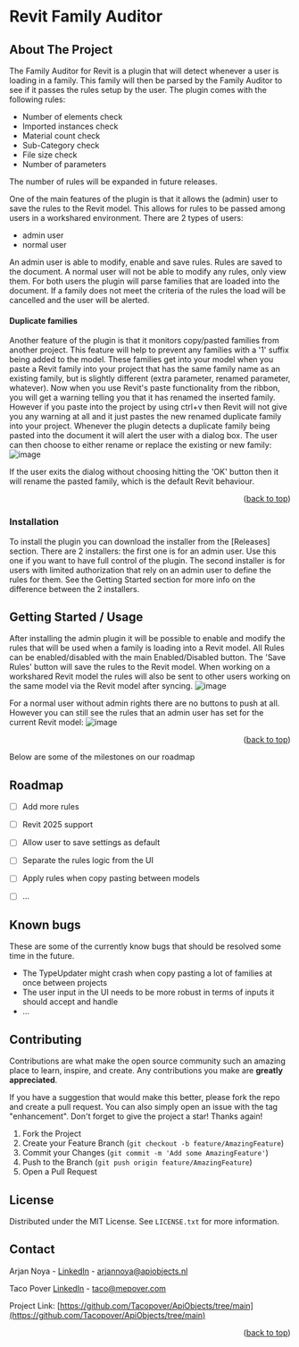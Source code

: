 # Revit Family Auditor

## About The Project

The Family Auditor for Revit is a plugin that will detect whenever a user is loading in a family. This family will then be parsed by the Family Auditor to see if it passes the rules setup by the user. The plugin comes with the following rules:
- Number of elements check
- Imported instances check
- Material count check
- Sub-Category check
- File size check
- Number of parameters

The number of rules will be expanded in future releases.

One of the main features of the plugin is that it allows the (admin) user to save the rules to the Revit model. This allows for rules to be passed among users in a workshared environment. There are 2 types of users:
- admin user
- normal user

An admin user is able to modify, enable and save rules. Rules are saved to the document.
A normal user will not be able to modify any rules, only view them. For both users the plugin will parse families that are loaded into the document. If a family does not meet the criteria of the rules the load will be cancelled and the user will be alerted.

#### Duplicate families
Another feature of the plugin is that it monitors copy/pasted families from another project. This feature will help to prevent any families with a '1' suffix being added to the model. 
These families get into your model when you paste a Revit family into your project that has the same family name as an existing family, but is slightly different (extra parameter, renamed parameter, whatever). Now when you use Revit's paste functionality from the ribbon, you will get a warning telling you that it has renamed the inserted family. However if you paste into the project by using ctrl+v then Revit will not give you any warning at all and it just pastes the new renamed duplicate family into your project. 
Whenever the plugin detects a duplicate family being pasted into the document it will alert the user with a dialog box. The user can then choose to either rename or replace the existing or new family:
![image](https://github.com/user-attachments/assets/9de01814-ca0f-4bd9-ae62-c10fa0c07ecf)

If the user exits the dialog without choosing hitting the 'OK' button then it will rename the pasted family, which is the default Revit behaviour.

<p align="right">(<a href="#readme-top">back to top</a>)</p>


### Installation

To install the plugin you can download the installer from the [Releases] section. There are 2 installers: the first one is for an admin user. Use this one if you want to have full control of the plugin.
The second installer is for users with limited authorization that rely on an admin user to define the rules for them. See the Getting Started section for more info on the difference between the 2 installers.



## Getting Started / Usage

After installing the admin plugin it will be possible to enable and modify the rules that will be used when a family is loading into a Revit model. All Rules can be enabled/disabled with the main Enabled/Disabled button.
The 'Save Rules' button will save the rules to the Revit model. When working on a workshared Revit model the rules will also be sent to other users working on the same model via the Revit model after syncing. 
![image](https://github.com/user-attachments/assets/0e3075f1-a6f7-46a9-8cac-85f8457d9fe5)


For a normal user without admin rights there are no buttons to push at all. However you can still see the rules that an admin user has set for the current Revit model:
![image](https://github.com/user-attachments/assets/892c77fb-19d3-47a7-bb4a-9c72dce5deab)



<p align="right">(<a href="#readme-top">back to top</a>)</p>

Below are some of the milestones on our roadmap
## Roadmap

- [ ] Add more rules
- [ ] Revit 2025 support
- [ ] Allow user to save settings as default
- [ ] Separate the rules logic from the UI
- [ ] Apply rules when copy pasting between models
- [ ] ...



## Known bugs

These are some of the currently know bugs that should be resolved some time in the future.
- The TypeUpdater might crash when copy pasting a lot of families at once between projects
- The user input in the UI needs to be more robust in terms of inputs it should accept and handle
- ...


## Contributing

Contributions are what make the open source community such an amazing place to learn, inspire, and create. Any contributions you make are **greatly appreciated**.

If you have a suggestion that would make this better, please fork the repo and create a pull request. You can also simply open an issue with the tag "enhancement".
Don't forget to give the project a star! Thanks again!

1. Fork the Project
2. Create your Feature Branch (`git checkout -b feature/AmazingFeature`)
3. Commit your Changes (`git commit -m 'Add some AmazingFeature'`)
4. Push to the Branch (`git push origin feature/AmazingFeature`)
5. Open a Pull Request



## License

Distributed under the MIT License. See `LICENSE.txt` for more information.



## Contact

Arjan Noya - [LinkedIn](https://www.linkedin.com/in/arjan-noya-53020556/) - arjannoya@apiobjects.nl

Taco Pover [LinkedIn](https://www.linkedin.com/in/taco-pover-25702a25/) - taco@mepover.com

Project Link: [https://github.com/Tacopover/ApiObjects/tree/main](https://github.com/Tacopover/ApiObjects/tree/main) 

<p align="right">(<a href="#readme-top">back to top</a>)</p>




